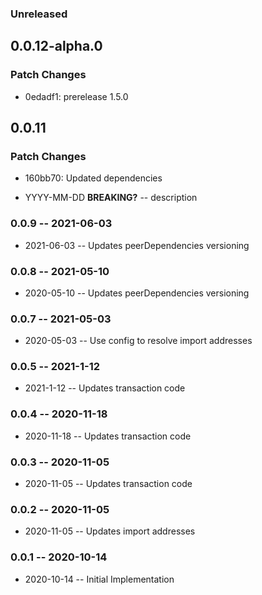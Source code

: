 ### Unreleased

## 0.0.12-alpha.0

### Patch Changes

- 0edadf1: prerelease 1.5.0

## 0.0.11

### Patch Changes

- 160bb70: Updated dependencies

- YYYY-MM-DD **BREAKING?** -- description

### 0.0.9 -- 2021-06-03

- 2021-06-03 -- Updates peerDependencies versioning

### 0.0.8 -- 2021-05-10

- 2020-05-10 -- Updates peerDependencies versioning

### 0.0.7 -- 2021-05-03

- 2020-05-03 -- Use config to resolve import addresses

### 0.0.5 -- 2021-1-12

- 2021-1-12 -- Updates transaction code

### 0.0.4 -- 2020-11-18

- 2020-11-18 -- Updates transaction code

### 0.0.3 -- 2020-11-05

- 2020-11-05 -- Updates transaction code

### 0.0.2 -- 2020-11-05

- 2020-11-05 -- Updates import addresses

### 0.0.1 -- 2020-10-14

- 2020-10-14 -- Initial Implementation
